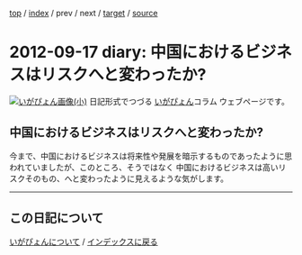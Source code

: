 [top](https://igapyon.github.io/diary/) 
 / [index](https://igapyon.github.io/diary/2012/index.html) 
 / prev 
 / next 
 / [target](https://igapyon.github.io/diary/2012/ig120917.html) 
 / [source](https://github.com/igapyon/diary/blob/gh-pages/2012/ig120917.html.src.md) 

2012-09-17 diary: 中国におけるビジネスはリスクへと変わったか?
=====================================================================================================
[![いがぴょん画像(小)](https://igapyon.github.io/diary/images/iga200306s.jpg "いがぴょん")](https://igapyon.github.io/diary/memo/memoigapyon.html) 日記形式でつづる [いがぴょん](https://igapyon.github.io/diary/memo/memoigapyon.html)コラム ウェブページです。

## 中国におけるビジネスはリスクへと変わったか?

今まで、中国におけるビジネスは将来性や発展を暗示するものであったように思われていましたが、このところ、そうではなく 中国におけるビジネスは高いリスクそのもの、へと変わったように見えるような気がします。

----------------------------------------------------------------------------------------------------

## この日記について
[いがぴょんについて](https://igapyon.github.io/diary/memo/memoigapyon.html) / [インデックスに戻る](https://igapyon.github.io/diary/idxall.html)

